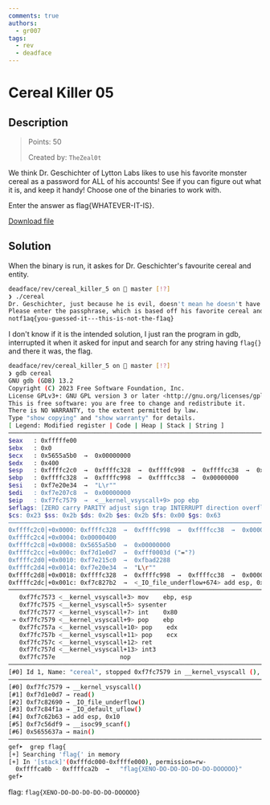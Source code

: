 ```yaml
---
comments: true
authors:
  - gr007
tags:
  - rev
  - deadface
---
```

# Cereal Killer 05

## Description

> Points: 50
>
> Created by: `TheZeal0t`

We think Dr. Geschichter of Lytton Labs likes to use his favorite monster cereal as a password for ALL of his accounts! See if you can figure out what it is, and keep it handy! Choose one of the binaries to work with.

Enter the answer as flag{WHATEVER-IT-IS}.

[Download file](./cereal)

## Solution

When the binary is run, it askes for Dr. Geschichter's favourite cereal and entity.

```sh
deadface/rev/cereal_killer_5 on  master [!?]
❯ ./cereal
Dr. Geschichter, just because he is evil, doesn't mean he doesn't have a favorite cereal.
Please enter the passphrase, which is based off his favorite cereal and entity: adsfadff
notf1aq{you-guessed-it---this-is-not-the-f1aq}
```

I don't know if it is the intended solution, I just ran the program in gdb, interrupted it when it asked for input and search for any string having `flag{}` and there it was, the flag.

```sh
deadface/rev/cereal_killer_5 on  master [!?]
❯ gdb cereal
GNU gdb (GDB) 13.2
Copyright (C) 2023 Free Software Foundation, Inc.
License GPLv3+: GNU GPL version 3 or later <http://gnu.org/licenses/gpl.html>
This is free software: you are free to change and redistribute it.
There is NO WARRANTY, to the extent permitted by law.
Type "show copying" and "show warranty" for details.
[ Legend: Modified register | Code | Heap | Stack | String ]
────────────────────────────────────────────────────────────────────────────────────────────────────────────────────────────────────────────────────────────────────────────────── registers ────
$eax   : 0xfffffe00
$ebx   : 0x0
$ecx   : 0x5655a5b0  →  0x00000000
$edx   : 0x400
$esp   : 0xffffc2c0  →  0xffffc328  →  0xffffc998  →  0xffffcc38  →  0x00000000
$ebp   : 0xffffc328  →  0xffffc998  →  0xffffcc38  →  0x00000000
$esi   : 0xf7e20e34  →  "L\r""
$edi   : 0xf7e207c8  →  0x00000000
$eip   : 0xf7fc7579  →  <__kernel_vsyscall+9> pop ebp
$eflags: [ZERO carry PARITY adjust sign trap INTERRUPT direction overflow resume virtualx86 identification]
$cs: 0x23 $ss: 0x2b $ds: 0x2b $es: 0x2b $fs: 0x00 $gs: 0x63
────────────────────────────────────────────────────────────────────────────────────────────────────────────────────────────────────────────────────────────────────────────────────── stack ────
0xffffc2c0│+0x0000: 0xffffc328  →  0xffffc998  →  0xffffcc38  →  0x00000000      ← $esp
0xffffc2c4│+0x0004: 0x00000400
0xffffc2c8│+0x0008: 0x5655a5b0  →  0x00000000
0xffffc2cc│+0x000c: 0xf7d1e0d7  →  0xfff0003d ("="?)
0xffffc2d0│+0x0010: 0xf7e215c0  →  0xfbad2288
0xffffc2d4│+0x0014: 0xf7e20e34  →  "L\r""
0xffffc2d8│+0x0018: 0xffffc328  →  0xffffc998  →  0xffffcc38  →  0x00000000
0xffffc2dc│+0x001c: 0xf7c827b2  →  <_IO_file_underflow+674> add esp, 0x10
──────────────────────────────────────────────────────────────────────────────────────────────────────────────────────────────────────────────────────────────────────────────── code:x86:32 ────
   0xf7fc7573 <__kernel_vsyscall+3> mov    ebp, esp
   0xf7fc7575 <__kernel_vsyscall+5> sysenter
   0xf7fc7577 <__kernel_vsyscall+7> int    0x80
 → 0xf7fc7579 <__kernel_vsyscall+9> pop    ebp
   0xf7fc757a <__kernel_vsyscall+10> pop    edx
   0xf7fc757b <__kernel_vsyscall+11> pop    ecx
   0xf7fc757c <__kernel_vsyscall+12> ret
   0xf7fc757d <__kernel_vsyscall+13> int3
   0xf7fc757e                  nop
──────────────────────────────────────────────────────────────────────────────────────────────────────────────────────────────────────────────────────────────────────────────────── threads ────
[#0] Id 1, Name: "cereal", stopped 0xf7fc7579 in __kernel_vsyscall (), reason: SIGINT
────────────────────────────────────────────────────────────────────────────────────────────────────────────────────────────────────────────────────────────────────────────────────── trace ────
[#0] 0xf7fc7579 → __kernel_vsyscall()
[#1] 0xf7d1e0d7 → read()
[#2] 0xf7c82690 → _IO_file_underflow()
[#3] 0xf7c84f1a → _IO_default_uflow()
[#4] 0xf7c62b63 → add esp, 0x10
[#5] 0xf7c56df9 → __isoc99_scanf()
[#6] 0x5655637a → main()
─────────────────────────────────────────────────────────────────────────────────────────────────────────────────────────────────────────────────────────────────────────────────────────────────
gef➤  grep flag{
[+] Searching 'flag{' in memory
[+] In '[stack]'(0xfffdc000-0xffffe000), permission=rw-
  0xffffca0b - 0xffffca2b  →   "flag{XENO-DO-DO-DO-DO-DO-DOOOOO}"
gef➤
```
flag: `flag{XENO-DO-DO-DO-DO-DO-DOOOOO}`
